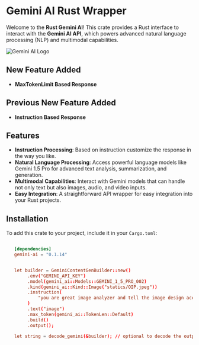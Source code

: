 # Gemini AI Rust Wrapper

Welcome to the **Rust Gemini AI**! This crate provides a Rust interface to interact with the **Gemini AI API**, which powers advanced natural language processing (NLP) and multimodal capabilities.

![Gemini AI Logo](https://img.shields.io/badge/dynamic/toml?url=https%3A%2F%2Fcrates.io%2Fcrates%2Fgemini-ai)

## New Feature Added

- **MaxTokenLimit Based Response**

## Previous New Feature Added

- **Instruction Based Response**

## Features

- **Instruction Processing**: Based on instruction customize the response in the way you like.
- **Natural Language Processing**: Access powerful language models like Gemini 1.5 Pro for advanced text analysis, summarization, and generation.
- **Multimodal Capabilities**: Interact with Gemini models that can handle not only text but also images, audio, and video inputs.
- **Easy Integration**: A straightforward API wrapper for easy integration into your Rust projects.

## Installation

To add this crate to your project, include it in your `Cargo.toml`:

```toml

   [dependencies]
   gemini-ai = "0.1.14"

```

```toml

   let builder = GeminiContentGenBuilder::new()
        .env("GEMINI_API_KEY")
        .model(gemini_ai::Models::GEMINI_1_5_PRO_002)
        .kind(gemini_ai::Kind::Image("statics/OIP.jpeg"))
        .instruction(
            "you are great image analyzer and tell the image design accuratly and how it can be made great",
        )
        .text("image")
        .max_token(gemini_ai::TokenLen::Default)
        .build()
        .output();

   let string = decode_gemini(&builder); // optional to decode the output if it sends the reponse else error

```

